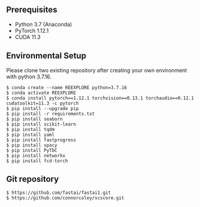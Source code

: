## Prerequisites
- Python 3.7 (Anaconda)
- PyTorch 1.12.1
- CUDA 11.3

## Environmental Setup

Please clone two existing repository after creating your own environment with python 3.7.16.
```
$ conda create --name REEXPLORE python=3.7.16
$ conda activate REEXPLORE
$ conda install pytorch==1.12.1 torchvision==0.13.1 torchaudio==0.12.1 cudatoolkit=11.3 -c pytorch
$ pip install --upgrade pip
$ pip install -r requirements.txt
$ pip install seaborn
$ pip install scikit-learn
$ pip install tqdm
$ pip install yaml
$ pip install fastprogress
$ pip install spacy
$ pip install PyTDC
$ pip install networkx
$ pip install fcd-torch
```
## Git repository
```
$ https://github.com/fastai/fastai1.git
$ https://github.com/connorcoley/scscore.git
```
